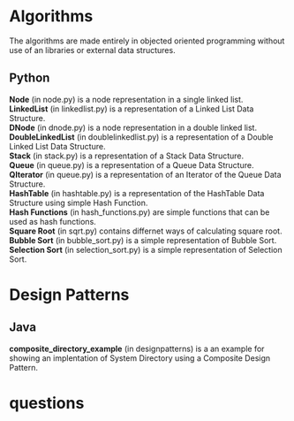 # Algorithms
  The algorithms are made entirely in objected oriented programming without use of an libraries or external data structures.

## Python
  **Node** (in node.py) is a node representation in a single linked list.  
  **LinkedList** (in linkedlist.py) is a representation of a Linked List Data Structure.  
  **DNode** (in dnode.py) is a node representation in a double linked list.  
  **DoubleLinkedList** (in doublelinkedlist.py) is a representation of a Double Linked List Data Structure.  
  **Stack** (in stack.py) is a representation of a Stack Data Structure.  
  **Queue** (in queue.py) is a representation of a Queue Data Structure.  
  **QIterator** (in queue.py) is a representation of an Iterator of the Queue Data Structure.  
  **HashTable** (in hashtable.py) is a representation of the HashTable Data Structure using simple Hash Function.  
  **Hash Functions** (in hash_functions.py) are simple functions that can be used as hash functions.  
  **Square Root** (in sqrt.py) contains differnet ways of calculating square root.  
  **Bubble Sort** (in bubble_sort.py) is a simple representation of Bubble Sort.  
  **Selection Sort** (in selection_sort.py) is a simple representation of Selection Sort.  


# Design Patterns

## Java
 **composite_directory_example** (in designpatterns) is a an example for showing an implentation of System Directory using a Composite Design Pattern.  

# questions
